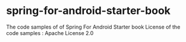 spring-for-android-starter-book
===============================

The code samples of of Spring For Android Starter book
License of the code samples : Apache License 2.0
